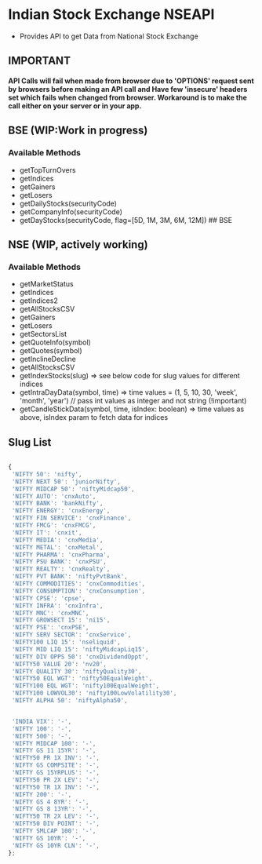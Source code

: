 # Indian Stock Exchange NSEAPI
 - Provides API to get Data from National Stock Exchange

## IMPORTANT

#### API Calls will fail when made from browser due to 'OPTIONS' request sent by browsers before making an API call and Have few 'insecure' headers set which fails when changed from browser. Workaround is to make the call either on your server or in your app. 



 ## BSE (WIP:Work in progress)
 
 ### Available Methods
 
 - getTopTurnOvers
 - getIndices
 - getGainers
 - getLosers
 - getDailyStocks(securityCode)
 - getCompanyInfo(securityCode)
 - getDayStocks(securityCode, flag=[5D, 1M, 3M, 6M, 12M]) ## BSE
 
 ## NSE (WIP, actively working)
 
 ### Available Methods
   
 - getMarketStatus
 - getIndices
 - getIndices2
 - getAllStocksCSV
 - getGainers
 - getLosers
 - getSectorsList
 - getQuoteInfo(symbol)
 - getQuotes(symbol)
 - getInclineDecline
 - getAllStocksCSV
 - getIndexStocks(slug) => see below code for slug values for different indices
 - getIntraDayData(symbol, time) => time values = (1, 5, 10, 30, 'week', 'month', 'year') // pass int values as integer and not string (!important)
 - getCandleStickData(symbol, time, isIndex: boolean) => time values as above, isIndex param to fetch data for indices



## Slug List
 ```javascript

 {
  'NIFTY 50': 'nifty',
  'NIFTY NEXT 50': 'juniorNifty',
  'NIFTY MIDCAP 50': 'niftyMidcap50',
  'NIFTY AUTO': 'cnxAuto',
  'NIFTY BANK': 'bankNifty',
  'NIFTY ENERGY': 'cnxEnergy',
  'NIFTY FIN SERVICE': 'cnxFinance',
  'NIFTY FMCG': 'cnxFMCG',
  'NIFTY IT': 'cnxit',
  'NIFTY MEDIA': 'cnxMedia',
  'NIFTY METAL': 'cnxMetal',
  'NIFTY PHARMA': 'cnxPharma',
  'NIFTY PSU BANK': 'cnxPSU',
  'NIFTY REALTY': 'cnxRealty',
  'NIFTY PVT BANK': 'niftyPvtBank',
  'NIFTY COMMODITIES': 'cnxCommodities',
  'NIFTY CONSUMPTION': 'cnxConsumption',
  'NIFTY CPSE': 'cpse',
  'NIFTY INFRA': 'cnxInfra',
  'NIFTY MNC': 'cnxMNC',
  'NIFTY GROWSECT 15': 'ni15',
  'NIFTY PSE': 'cnxPSE',
  'NIFTY SERV SECTOR': 'cnxService',
  'NIFTY100 LIQ 15': 'nseliquid',
  'NIFTY MID LIQ 15': 'niftyMidcapLiq15',
  'NIFTY DIV OPPS 50': 'cnxDividendOppt',
  'NIFTY50 VALUE 20': 'nv20',
  'NIFTY QUALITY 30': 'niftyQuality30',
  'NIFTY50 EQL WGT': 'nifty50EqualWeight',
  'NIFTY100 EQL WGT': 'nifty100EqualWeight',
  'NIFTY100 LOWVOL30': 'nifty100LowVolatility30',
  'NIFTY ALPHA 50': 'niftyAlpha50',


  'INDIA VIX': '-',
  'NIFTY 100': '-',
  'NIFTY 500': '-',
  'NIFTY MIDCAP 100': '-',
  'NIFTY GS 11 15YR': '-',
  'NIFTY50 PR 1X INV': '-',
  'NIFTY GS COMPSITE': '-',
  'NIFTY GS 15YRPLUS': '-',
  'NIFTY50 PR 2X LEV': '-',
  'NIFTY50 TR 1X INV': '-',
  'NIFTY 200': '-',
  'NIFTY GS 4 8YR': '-',
  'NIFTY GS 8 13YR': '-',
  'NIFTY50 TR 2X LEV': '-',
  'NIFTY50 DIV POINT': '-',
  'NIFTY SMLCAP 100': '-',
  'NIFTY GS 10YR': '-',
  'NIFTY GS 10YR CLN': '-',
};

```